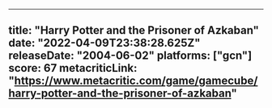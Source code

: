 
---
title: "Harry Potter and the Prisoner of Azkaban"
date: "2022-04-09T23:38:28.625Z"
releaseDate: "2004-06-02"
platforms: ["gcn"]
score: 67
metacriticLink: "https://www.metacritic.com/game/gamecube/harry-potter-and-the-prisoner-of-azkaban"
---
